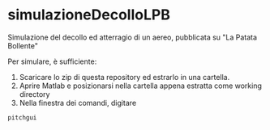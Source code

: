 # simulazioneDecolloLPB
Simulazione del decollo ed atterragio di un aereo, pubblicata su "La Patata Bollente"

Per simulare, è sufficiente:
1. Scaricare lo zip di questa repository ed estrarlo in una cartella.
1. Aprire Matlab e posizionarsi nella cartella appena estratta come working directory
1. Nella finestra dei comandi, digitare
```
pitchgui
```
